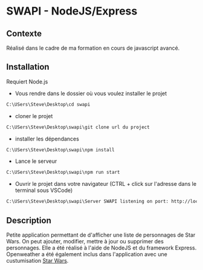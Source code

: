 # SWAPI - NodeJS/Express

## Contexte
Réalisé dans le cadre de ma formation en cours de javascript avancé.

## Installation

Requiert Node.js

- Vous rendre dans le dossier où vous voulez installer le projet
```bash
C:\USers\Steve\Desktop\cd swapi
```
- cloner le projet
```bash
C:\USers\Steve\Desktop\swapi\git clone url du project
```
- installer les dépendances
```bash
C:\USers\Steve\Desktop\swapi\npm install
```
- Lance le serveur
```bash
C:\USers\Steve\Desktop\swapi\npm run start
```
- Ouvrir le projet dans votre navigateur
(CTRL + click sur l'adresse dans le terminal sous VSCode)
```bash
C:\USers\Steve\Desktop\swapi\Server SWAPI listening on port: http://localhost:3000
```

## Description

Petite application permettant de d'afficher une liste de personnages de Star Wars.
On peut ajouter, modifier, mettre à jour ou supprimer des personnages.
Elle a été réalisé à l'aide de NodeJS et du framework Express.
Openweather a été également inclus dans l'application avec une custumisation [Star Wars](https://github.com/pulkit-jasti/Star-Wars-Weather-App).


